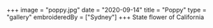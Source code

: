 +++
image = "poppy.jpg"
date = "2020-09-14"
title = "Poppy"
type = "gallery"
embroideredBy = ["Sydney"]
+++
State flower of California